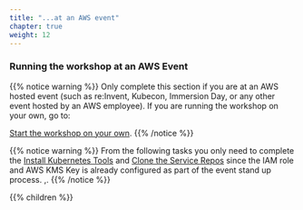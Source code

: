 ```yaml
---
title: "...at an AWS event"
chapter: true
weight: 12
---
```


### Running the workshop at an AWS Event

{{% notice warning %}}
Only complete this section if you are at an AWS hosted event (such as re:Invent,
Kubecon, Immersion Day, or any other event hosted by an AWS employee). If you are running the workshop on your own, go to:

[Start the workshop on your own](../self_paced/).
{{% /notice %}}

{{% notice warning %}}
From the following tasks you only need to complete the [Install Kubernetes Tools](https://www.eksworkshop.com/020_prerequisites/k8stools/) and [Clone the Service Repos](https://www.eksworkshop.com/020_prerequisites/clone/) since the IAM role and AWS KMS Key is already configured as part of the event stand up process.  ,.
{{% /notice %}}

{{% children %}}
